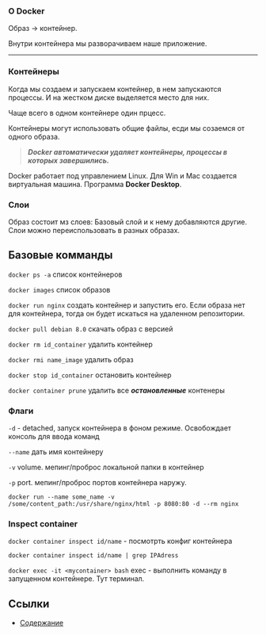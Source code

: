 ### О Docker

Образ -> контейнер.

Внутри контейнера мы разворачиваем наше приложение.

---

### Контейнеры

Когда мы создаем и запускаем контейнер, в нем запускаются процессы. И на жестком диске выделяется место для них.

Чаще всего в одном контейнере один прцесс.

Контейнеры могут использовать общие файлы, есди мы созаемся от одного образа.

> ***Docker автоматически удаляет контейнеры, процессы в которых завершились.***

Docker работает под управлением Linux. Для Win и Mac создается виртуальная машина. Программа **Docker Desktop**.

### Слои

Образ состоит мз слоев: Базовый слой и к нему добавляются другие. Слои можно переиспользовать в разных образах.


## Базовые комманды

`docker ps -a` список контейнеров

`docker images` список образов

`docker run nginx` создать контейнер и запустить его. Если образа нет для контейнера, тогда он будет искаться на удаленном репозитории.

`docker pull debian 8.0` скачать образ с версией

`docker rm id_container` удалить контейнер

`docker rmi name_image` удалить образ

`docker stop id_container` остановить контейнер

`docker container prune` удалить все ***остановленные*** контенеры

### Флаги

`-d` - detached, запуск контейнера в фоном режиме. Освобождает консоль для ввода команд

`--name` дать имя контейнеру

`-v` volume. мепинг/проброс локальной папки в контейнер

`-p` port. мепинг/проброс портов контейнера наружу.

`docker run --name some_name -v /some/content_path:/usr/share/nginx/html -p 8080:80 -d --rm nginx`


### Inspect container

`docker container inspect id/name` - посмотрть конфиг контейнера

`docker container inspect id/name | grep IPAdress`

`docker exec -it <mycontainer> bash` exec - выполнить команду в запущенном контейнере. Тут терминал. 









## Ссылки

- [Содержание](preface.md)
